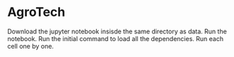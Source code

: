 # AgroTech
Download the jupyter notebook insisde the same directory as data.
Run the notebook.
Run the initial command to load all the dependencies.
Run each cell one by one.
